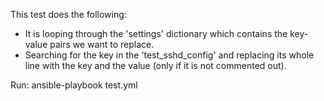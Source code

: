 This test does the following:

- It is looping through the 'settings' dictionary which contains the key-value pairs we want to replace.
- Searching for the key in the 'test_sshd_config' and replacing its whole line with the key and the value (only if it is not commented out).

Run:
  ansible-playbook test.yml